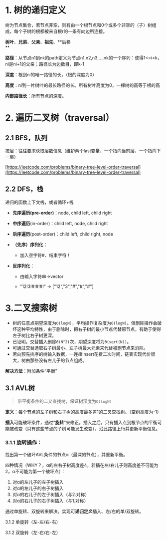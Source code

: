 # 1. 树的递归定义

树为节点集合，若节点非空，则有由一个根节点和0个或多个非空的（子）树组成，每个子树的根都被来自根r的一条有向边所连接。

**树叶**、**兄弟**、**父亲**、**祖先**、**后移                          
**

**路径**：从节点n1到nk的path定义为节点n1,n2,n3,…,nk的一个序列：使得1&lt;=i&lt;k，ni是ni+1的父亲；路径长为边数目，即k-1

**深度**：根到ni的唯一路径的长，（根的深度为0）

**高度**：ni到一片树叶的最长路径的长。所有树叶高度为0，一棵树的高等于根的高

**内部路径长**：所有节点的深度。

# 2. 遍历二叉树（traversal）

## 2.1 BFS，队列

按层：往往要求获取层数信息（维护两个last变量，一个指向当前层，一个指向下一层）

[https://leetcode.com/problems/binary-tree-level-order-traversal](https://leetcode.com/problems/binary-tree-level-order-traversal)

## 2.2 DFS，栈

递归的函数上下文栈，或者循环+栈

* **先序遍历\(pre-order\)**：node, child left, child right
* **中序遍历**\(in-order\)：child left, node, child right
* **后序遍历**\(post-order\)：child left, child right, node

* **（先序）序列化**：

  * 加入空字符\#、结束字符！

* **反序列化**：

  * 由输入字符串-&gt;vector

  * "12!3!\#!\#!\#!" -&gt; \["12","3","\#","\#","\#"\]

# 3.二叉搜索树

* 树的任意点期望深度为`O(logN)`，平均操作复杂度为`O(logN)`。但删除操作会破坏这种平均特性，由于删除时，把右子树的最小节点代替原节点，有助于使得左子树比右子树更深。
* 已证明，交替插入删除`Θ(N^2)`次，期望深度将为`Θ(sqrt(N))`。
* 可通过交替选取右子树最小、左子树最大元素来代替被删节点来消除。
* 若向预先排序的树输入数据，一连串insert花费二次时间，链表实现代价很大，树由那些没有左儿子的节点组成。

**解决方法**：附加条件“平衡”

## 3.1 AVL树

> 带平衡条件的二叉查找树，保证树深度为`O(logN)`

**定义**：每个节点的左子树和右子树的高度最多差1的二叉查找树。（空树高度为-1）

**插入**可能破坏条件，通过“**旋转**”来修正。插入之后，只有插入点到根节点的平衡可能被改变（只有这些节点的子树可能发生改变），沿此路径上行并更新平衡信息。

### 3.1.1 **旋转操作**：

找出第一个破坏AVL条件的节点α（最深的节点），并重新平衡。

四种情况（WHY？，α的左右子树高度差4，若插在左/右儿子则高度差不可能为2，α不可能为第一个破坏点）：

1. 对α的左儿子的左子树插入
2. 对α的左儿子的右子树插入
3. 对α的右儿子的左子树插入（与2.对称）
4. 对α的右儿子的右子树插入（与1.对称）

通过单旋转、双旋转来解决。实现可**递归定义**插入、左/右的单/双旋转。

3.1.2 单旋转（左-左/右-右）

3.1.2 双旋转（左-右/右-左）





 

